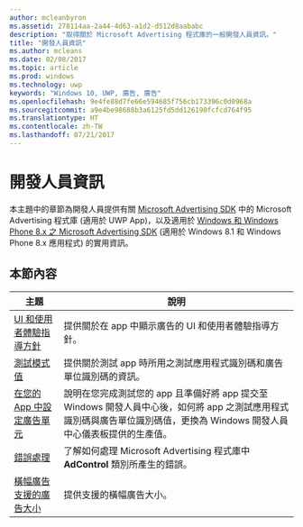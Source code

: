 ```yaml
---
author: mcleanbyron
ms.assetid: 278114aa-2a44-4d63-a1d2-d512d8aababc
description: "取得關於 Microsoft Advertising 程式庫的一般開發人員資訊。"
title: "開發人員資訊"
ms.author: mcleans
ms.date: 02/08/2017
ms.topic: article
ms.prod: windows
ms.technology: uwp
keywords: "Windows 10, UWP, 廣告, 廣告"
ms.openlocfilehash: 9e4fe88d7fe66e594685f756cb173396c0d0968a
ms.sourcegitcommit: a9e4be98688b3a6125fd5dd126190fcfcd764f95
ms.translationtype: HT
ms.contentlocale: zh-TW
ms.lasthandoff: 07/21/2017
---
```

# <a name="developer-information"></a>開發人員資訊

本主題中的章節為開發人員提供有關 [Microsoft Advertising SDK](http://aka.ms/ads-sdk-uwp) 中的 Microsoft Advertising 程式庫 (適用於 UWP App)，以及適用於 [Windows 和 Windows Phone 8.x 之 Microsoft Advertising SDK](http://aka.ms/store-8-sdk) (適用於 Windows 8.1 和 Windows Phone 8.x 應用程式) 的實用資訊。


## <a name="in-this-section"></a>本節內容

| 主題                                                                                                       | 說明                 |
|-------------------------------------------------------------------------------------------------------------|-----------------------------|
| [UI 和使用者體驗指導方針](ui-and-user-experience-guidelines.md) |  提供關於在 app 中顯示廣告的 UI 和使用者體驗指導方針。  |
| [測試模式值](test-mode-values.md)        |  提供關於測試 app 時所用之測試應用程式識別碼和廣告單位識別碼的資訊。   |
| [在您的 App 中設定廣告單元](set-up-ad-units-in-your-app.md)      | 說明在您完成測試您的 app 且準備好將 app 提交至 Windows 開發人員中心後，如何將 app 之測試應用程式識別碼與廣告單位識別碼值，更換為 Windows 開發人員中心儀表板提供的生產值。   |
| [錯誤處理](error-handling-with-advertising-libraries.md)                                    |  了解如何處理 Microsoft Advertising 程式庫中 **AdControl** 類別所產生的錯誤。   |
| [橫幅廣告支援的廣告大小](supported-ad-sizes-for-banner-ads.md)                                    |  提供支援的橫幅廣告大小。   |



 

 
